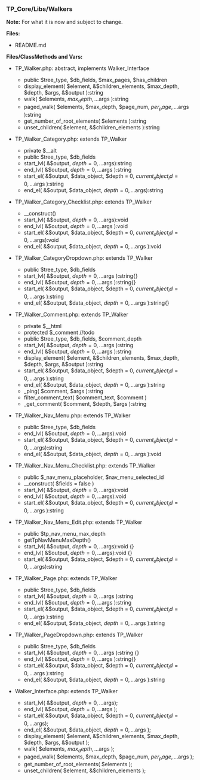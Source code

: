 ### TP_Core/Libs/Walkers

**Note:** For what it is now and subject to change. 

**Files:** 
- README.md

**Files/ClassMethods and Vars:**  

- TP_Walker.php: abstract, implements Walker_Interface 	
	* public $tree_type, $db_fields, $max_pages, $has_children 
	* display_element( $element, &$children_elements, $max_depth, $depth, $args, &$output ):string 
	* walk( $elements, $max_depth, ...$args ):string 
	* paged_walk( $elements, $max_depth, $page_num, $per_page, ...$args ):string 
	* get_number_of_root_elements( $elements ):string 
	* unset_children( $element, &$children_elements ):string 

- TP_Walker_Category.php: extends TP_Walker 	
	* private $__alt 
	* public $tree_type, $db_fields 
	* start_lvl( &$output, $depth = 0, ...$args):string 
	* end_lvl( &$output, $depth = 0, ...$args ):string 
	* start_el( &$output, $data_object, $depth = 0, $current_object_id = 0, ...$args ):string 
	* end_el( &$output, $data_object, $depth = 0, ...$args):string 

- TP_Walker_Category_Checklist.php: extends TP_Walker 	
	* __construct() 
	* start_lvl( &$output, $depth = 0, ...$args):void 
	* end_lvl( &$output, $depth = 0, ...$args ):void 
	* start_el( &$output, $data_object, $depth = 0, $current_object_id = 0, ...$args):void 
	* end_el( &$output, $data_object, $depth = 0, ...$args ):void 

- TP_Walker_CategoryDropdown.php: extends TP_Walker 	
	* public $tree_type, $db_fields 
	* start_lvl( &$output, $depth = 0, ...$args ):string{} 
	* end_lvl( &$output, $depth = 0, ...$args ):string{} 
	* start_el( &$output, $data_object, $depth = 0, $current_object_id = 0, ...$args ):string 
	* end_el( &$output, $data_object, $depth = 0, ...$args ):string{} 

- TP_Walker_Comment.php: extends TP_Walker 	
	* private $__html  
	* protected $_comment //todo
	* public $tree_type, $db_fields, $comment_depth 
	* start_lvl( &$output, $depth = 0, ...$args ):string 
	* end_lvl( &$output, $depth = 0, ...$args ):string 
	* display_element( $element, &$children_elements, $max_depth, $depth, $args, &$output ):string 
	* start_el( &$output, $data_object, $depth = 0, $current_object_id = 0, ...$args ):string 
	* end_el( &$output, $data_object, $depth = 0, ...$args ):string 
	* _ping( $comment, $args ):string 
	* filter_comment_text( $comment_text, $comment ) 
	* _get_comment( $comment, $depth, $args ):string 

- TP_Walker_Nav_Menu.php: extends TP_Walker 	
	* public $tree_type, $db_fields 
	* end_lvl( &$output, $depth = 0, ...$args):void 
	* start_el( &$output, $data_object, $depth = 0, $current_object_id = 0, ...$args):string 
	* end_el( &$output, $data_object, $depth = 0, ...$args ):void 

- TP_Walker_Nav_Menu_Checklist.php: extends TP_Walker 	
	* public $_nav_menu_placeholder, $nav_menu_selected_id 
	* __construct( $fields = false ) 
	* start_lvl( &$output, $depth = 0, ...$args):void 
	* end_lvl( &$output, $depth = 0, ...$args):void 
	* start_el( &$output, $data_object, $depth = 0, $current_object_id = 0, ...$args ):string 

- TP_Walker_Nav_Menu_Edit.php: extends TP_Walker 	
	* public $tp_nav_menu_max_depth 
	* getTpNavMenuMaxDepth() 
	* start_lvl( &$output, $depth = 0, ...$args):void {}  
	* end_lvl( &$output, $depth = 0, ...$args):void {} 
	* start_el( &$output, $data_object, $depth = 0, $current_object_id = 0, ...$args):string 

- TP_Walker_Page.php: extends TP_Walker	
	* public $tree_type, $db_fields 
	* start_lvl( &$output, $depth = 0, ...$args ):string 
	* end_lvl( &$output, $depth = 0, ...$args ):string  
	* start_el( &$output, $data_object, $depth = 0, $current_object_id = 0, ...$args ):string 
	* end_el( &$output, $data_object, $depth = 0, ...$args ):string 

- TP_Walker_PageDropdown.php: extends TP_Walker 	
	* public $tree_type, $db_fields 
	* start_lvl( &$output, $depth = 0, ...$args ):string {} 
	* end_lvl( &$output, $depth = 0, ...$args ):string{} 
	* start_el( &$output, $data_object, $depth = 0, $current_object_id = 0, ...$args ):string 
	* end_el( &$output, $data_object, $depth = 0, ...$args ):string 

- Walker_Interface.php: extends TP_Walker 	
	* start_lvl( &$output, $depth = 0, ...$args); 
	* end_lvl( &$output, $depth = 0, ...$args ); 
	* start_el( &$output, $data_object, $depth = 0, $current_object_id = 0, ...$args); 
	* end_el( &$output, $data_object, $depth = 0, ...$args ); 
	* display_element( $element, &$children_elements, $max_depth, $depth, $args, &$output ); 
	* walk( $elements, $max_depth, ...$args ); 
	* paged_walk( $elements, $max_depth, $page_num, $per_page, ...$args ); 
	* get_number_of_root_elements( $elements ); 
	* unset_children( $element, &$children_elements ); 
